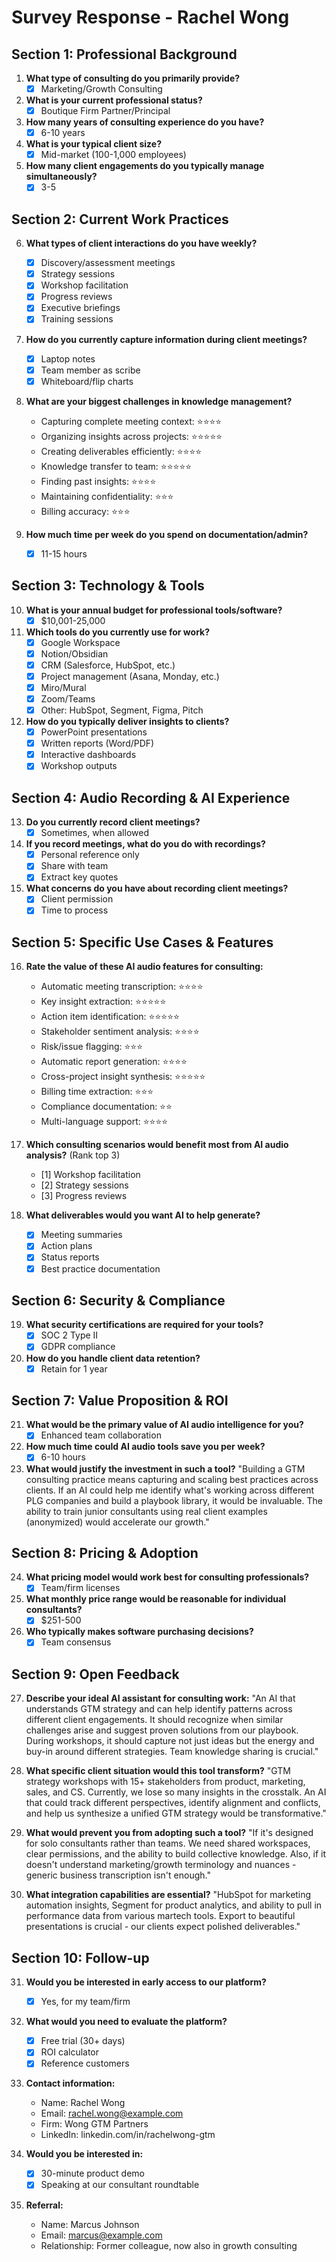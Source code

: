 # Survey Response - Rachel Wong

## Section 1: Professional Background

1. **What type of consulting do you primarily provide?**
   - [X] Marketing/Growth Consulting

2. **What is your current professional status?**
   - [X] Boutique Firm Partner/Principal

3. **How many years of consulting experience do you have?**
   - [X] 6-10 years

4. **What is your typical client size?**
   - [X] Mid-market (100-1,000 employees)

5. **How many client engagements do you typically manage simultaneously?**
   - [X] 3-5

## Section 2: Current Work Practices

6. **What types of client interactions do you have weekly?**
   - [X] Discovery/assessment meetings
   - [X] Strategy sessions
   - [X] Workshop facilitation
   - [X] Progress reviews
   - [X] Executive briefings
   - [X] Training sessions

7. **How do you currently capture information during client meetings?**
   - [X] Laptop notes
   - [X] Team member as scribe
   - [X] Whiteboard/flip charts

8. **What are your biggest challenges in knowledge management?**
   - Capturing complete meeting context: ⭐⭐⭐⭐
   - Organizing insights across projects: ⭐⭐⭐⭐⭐
   - Creating deliverables efficiently: ⭐⭐⭐⭐
   - Knowledge transfer to team: ⭐⭐⭐⭐⭐
   - Finding past insights: ⭐⭐⭐⭐
   - Maintaining confidentiality: ⭐⭐⭐
   - Billing accuracy: ⭐⭐⭐

9. **How much time per week do you spend on documentation/admin?**
   - [X] 11-15 hours

## Section 3: Technology & Tools

10. **What is your annual budget for professional tools/software?**
    - [X] $10,001-25,000

11. **Which tools do you currently use for work?**
    - [X] Google Workspace
    - [X] Notion/Obsidian
    - [X] CRM (Salesforce, HubSpot, etc.)
    - [X] Project management (Asana, Monday, etc.)
    - [X] Miro/Mural
    - [X] Zoom/Teams
    - [X] Other: HubSpot, Segment, Figma, Pitch

12. **How do you typically deliver insights to clients?**
    - [X] PowerPoint presentations
    - [X] Written reports (Word/PDF)
    - [X] Interactive dashboards
    - [X] Workshop outputs

## Section 4: Audio Recording & AI Experience

13. **Do you currently record client meetings?**
    - [X] Sometimes, when allowed

14. **If you record meetings, what do you do with recordings?**
    - [X] Personal reference only
    - [X] Share with team
    - [X] Extract key quotes

15. **What concerns do you have about recording client meetings?**
    - [X] Client permission
    - [X] Time to process

## Section 5: Specific Use Cases & Features

16. **Rate the value of these AI audio features for consulting:**
    - Automatic meeting transcription: ⭐⭐⭐⭐
    - Key insight extraction: ⭐⭐⭐⭐⭐
    - Action item identification: ⭐⭐⭐⭐⭐
    - Stakeholder sentiment analysis: ⭐⭐⭐⭐
    - Risk/issue flagging: ⭐⭐⭐
    - Automatic report generation: ⭐⭐⭐⭐
    - Cross-project insight synthesis: ⭐⭐⭐⭐⭐
    - Billing time extraction: ⭐⭐⭐
    - Compliance documentation: ⭐⭐
    - Multi-language support: ⭐⭐⭐⭐

17. **Which consulting scenarios would benefit most from AI audio analysis?** (Rank top 3)
    - [1] Workshop facilitation
    - [2] Strategy sessions
    - [3] Progress reviews

18. **What deliverables would you want AI to help generate?**
    - [X] Meeting summaries
    - [X] Action plans
    - [X] Status reports
    - [X] Best practice documentation

## Section 6: Security & Compliance

19. **What security certifications are required for your tools?**
    - [X] SOC 2 Type II
    - [X] GDPR compliance

20. **How do you handle client data retention?**
    - [X] Retain for 1 year

## Section 7: Value Proposition & ROI

21. **What would be the primary value of AI audio intelligence for you?**
    - [X] Enhanced team collaboration

22. **How much time could AI audio tools save you per week?**
    - [X] 6-10 hours

23. **What would justify the investment in such a tool?**
    "Building a GTM consulting practice means capturing and scaling best practices across clients. If an AI could help me identify what's working across different PLG companies and build a playbook library, it would be invaluable. The ability to train junior consultants using real client examples (anonymized) would accelerate our growth."

## Section 8: Pricing & Adoption

24. **What pricing model would work best for consulting professionals?**
    - [X] Team/firm licenses

25. **What monthly price range would be reasonable for individual consultants?**
    - [X] $251-500

26. **Who typically makes software purchasing decisions?**
    - [X] Team consensus

## Section 9: Open Feedback

27. **Describe your ideal AI assistant for consulting work:**
    "An AI that understands GTM strategy and can help identify patterns across different client engagements. It should recognize when similar challenges arise and suggest proven solutions from our playbook. During workshops, it should capture not just ideas but the energy and buy-in around different strategies. Team knowledge sharing is crucial."

28. **What specific client situation would this tool transform?**
    "GTM strategy workshops with 15+ stakeholders from product, marketing, sales, and CS. Currently, we lose so many insights in the crosstalk. An AI that could track different perspectives, identify alignment and conflicts, and help us synthesize a unified GTM strategy would be transformative."

29. **What would prevent you from adopting such a tool?**
    "If it's designed for solo consultants rather than teams. We need shared workspaces, clear permissions, and the ability to build collective knowledge. Also, if it doesn't understand marketing/growth terminology and nuances - generic business transcription isn't enough."

30. **What integration capabilities are essential?**
    "HubSpot for marketing automation insights, Segment for product analytics, and ability to pull in performance data from various martech tools. Export to beautiful presentations is crucial - our clients expect polished deliverables."

## Section 10: Follow-up

31. **Would you be interested in early access to our platform?**
    - [X] Yes, for my team/firm

32. **What would you need to evaluate the platform?**
    - [X] Free trial (30+ days)
    - [X] ROI calculator
    - [X] Reference customers

33. **Contact information:**
    - Name: Rachel Wong
    - Email: rachel.wong@example.com
    - Firm: Wong GTM Partners
    - LinkedIn: linkedin.com/in/rachelwong-gtm

34. **Would you be interested in:**
    - [X] 30-minute product demo
    - [X] Speaking at our consultant roundtable

35. **Referral:**
    - Name: Marcus Johnson
    - Email: marcus@example.com
    - Relationship: Former colleague, now also in growth consulting